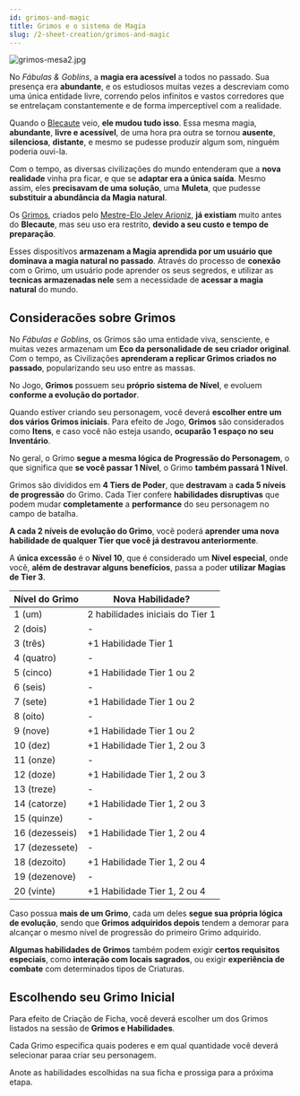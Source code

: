 ```yaml
---
id: grimos-and-magic
title: Grimos e o sistema de Magia
slug: /2-sheet-creation/grimos-and-magic
---
```


![grimos-mesa2.jpg](https://s3.us-west-2.amazonaws.com/fabulas-e-goblins-book/%5Cvscode%5C71a4558e-2a88-4451-a90f-a13874de2ab1.jpg)

No *Fábulas & Goblins*, a **magia era acessível** a todos no passado. Sua presença era **abundante**, e os estudiosos muitas vezes a descreviam como uma única entidade livre, correndo pelos infinitos e vastos corredores que se entrelaçam constantemente e de forma imperceptível com a realidade.

Quando o [Blecaute](/docs/13-the-world/the-blackout) veio, **ele mudou tudo isso**. Essa mesma magia, **abundante**, **livre e acessível**, de uma hora pra outra se tornou **ausente**, **silenciosa**, **distante**, e mesmo se pudesse produzir algum som, ninguém poderia ouvi-la.

Com o tempo, as diversas civilizações do mundo entenderam que a **nova realidade** vinha pra ficar, e que se **adaptar era a única saída**. Mesmo assim, eles **precisavam de uma solução**, uma **Muleta**, que pudesse **substituir a abundância da Magia natural**.

Os [Grimos](/docs/12-the-magic/grimos), criados pelo [Mestre-Elo Jelev Arioniz](/docs/12-the-magic/grimo-popularization), **já existiam** muito antes do **Blecaute**, mas seu uso era restrito, **devido a seu custo e tempo de preparação**.

Esses dispositívos **armazenam a Magia aprendida por um usuário que dominava a magia natural no passado**. Através do processo de **conexão** com o Grimo, um usuário pode aprender os seus segredos, e utilizar as **tecnicas armazenadas nele** sem a necessidade de **acessar a magia natural** do mundo.

## Consideracões sobre Grimos

No *Fábulas e Goblins*, os Grimos são uma entidade viva, sensciente, e muitas vezes armazenam um **Eco da personalidade de seu criador original**. Com o tempo, as Civilizações **aprenderam a replicar Grimos criados no passado**, popularizando seu uso entre as massas.

No Jogo, **Grimos** possuem seu **próprio sistema de Nível**, e evoluem **conforme a evolução do portador**.

Quando estiver criando seu personagem, você deverá **escolher entre um dos vários Grimos iniciais**. Para efeito de Jogo, **Grimos** são considerados como **Itens**, e caso você não esteja usando, **ocuparão 1 espaço no seu Inventário**.

No geral, o Grimo **segue a mesma lógica de Progressão do Personagem**, o que significa que **se você passar 1 Nível**, o Grimo **também passará 1 Nível**.

Grimos são divididos em **4 Tiers de Poder**, que **destravam** a **cada 5 níveis de progressão** do Grimo. Cada Tier confere **habilidades disruptivas** que podem mudar **completamente** a **performance** do seu personagem no campo de batalha.

**A cada 2 níveis de evolução do Grimo**, você poderá **aprender uma nova habilidade de qualquer Tier que você já destravou anteriormente**.

A **única excessão** é o **Nível 10**, que é considerado um **Nível especial**, onde você, **além de destravar alguns benefícios**, passa a poder **utilizar Magias de Tier 3**.

<table>
  <thead>
  <tr>
    <th>
     Nível do Grimo
      </th>
    <th>
     Nova Habilidade?
      </th>
    </tr>
    </thead>

  <tbody>
  <tr>
    <td>
      1 (um)
      </td>
    <td>
      2 habilidades iniciais do Tier 1
      </td>
    </tr>
  <tr>
    <td>
      2 (dois)
      </td>
    <td>
      -
      </td>
    </tr>
  <tr>
    <td>
      3 (três)
      </td>
    <td>
      +1 Habilidade Tier 1
      </td>
    </tr>
  <tr>
    <td>
      4 (quatro)
      </td>
    <td>
      -
      </td>
    </tr>
  <tr>
    <td>
      5 (cinco)
      </td>
    <td>
      +1 Habilidade Tier 1 ou 2
      </td>
    </tr>
  <tr>
    <td>
      6 (seis)
      </td>
    <td>
      -
      </td>
    </tr>
   <tr>
    <td>
      7 (sete)
      </td>
    <td>
      +1 Habilidade Tier 1 ou 2
      </td>
    </tr>
  <tr>
    <td>
      8 (oito)
      </td>
    <td>
      -
      </td>
    </tr>
   <tr>
    <td>
      9 (nove)
      </td>
    <td>
      +1 Habilidade Tier 1 ou 2
      </td>
    </tr>
  <tr>
    <td>
      10 (dez)
      </td>
    <td>
      +1 Habilidade Tier 1, 2 ou 3
      </td>
    </tr>
  <tr>
    <td>
      11 (onze)
      </td>
    <td>
      -
      </td>
    </tr>
  <tr>
    <td>
      12 (doze)
      </td>
    <td>
      +1 Habilidade Tier 1, 2 ou 3
      </td>
    </tr>
  <tr>
    <td>
      13 (treze)
      </td>
    <td>
      -
      </td>
    </tr>
  <tr>
    <td>
      14 (catorze)
      </td>
    <td>
      +1 Habilidade Tier 1, 2 ou 3
      </td>
    </tr>
  <tr>
    <td>
      15 (quinze)
      </td>
    <td>
      -
      </td>
    </tr>
  <tr>
    <td>
      16 (dezesseis)
      </td>
    <td>
      +1 Habilidade Tier 1, 2 ou 4
      </td>
    </tr>
  <tr>
    <td>
      17 (dezessete)
      </td>
    <td>
      -
      </td>
    </tr>
   <tr>
    <td>
      18 (dezoito)
      </td>
    <td>
      +1 Habilidade Tier 1, 2 ou 4
      </td>
    </tr>
   <tr>
    <td>
      19 (dezenove)
      </td>
    <td>
      -
      </td>
    </tr>
   <tr>
    <td>
      20 (vinte)
      </td>
    <td>
      +1 Habilidade Tier 1, 2 ou 4
      </td>
    </tr>
    </tbody>
  </table>

Caso possua **mais de um Grimo**, cada um deles **segue sua própria lógica de evolução**, sendo que **Grimos adquiridos depois** tendem a demorar para alcançar o mesmo nível de progressão do primeiro Grimo adquirido.

**Algumas habilidades de Grimos** também podem exigir **certos requisitos especiais**, como **interação com locais sagrados**, ou exigir **experiência de combate** com determinados tipos de Criaturas.

## Escolhendo seu Grimo Inicial

Para efeito de Criação de Ficha, você deverá escolher um dos Grimos listados na sessão de **Grimos e Habilidades**.

Cada Grimo especifica quais poderes e em qual quantidade você deverá selecionar paraa criar seu personagem.

Anote as habilidades escolhidas na sua ficha e prossiga para a próxima etapa.
